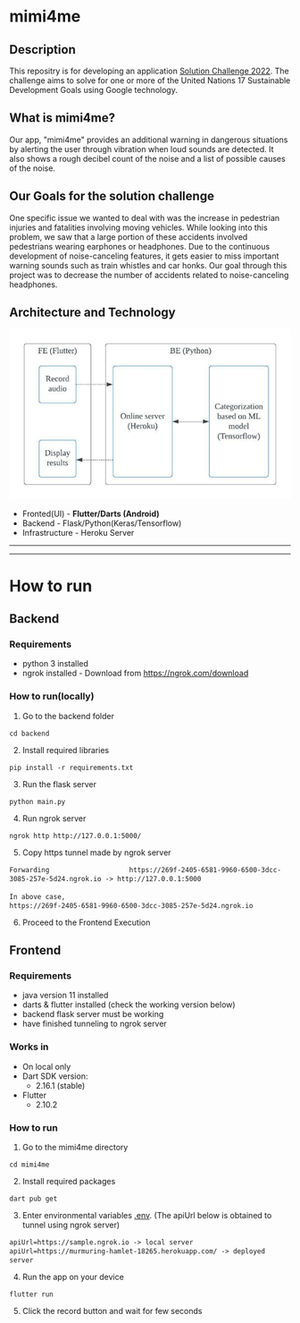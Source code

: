 # mimi4me

## Description
This repositry is for developing an application [Solution Challenge 2022](https://developers.google.com/community/gdsc-solution-challenge). The challenge aims to solve for one or more of the United Nations 17 Sustainable Development Goals using Google technology.

## What is mimi4me?

Our app, "mimi4me" provides an additional warning in dangerous situations by alerting the user through vibration when loud sounds are detected. It also shows a rough decibel count of the noise and a list of possible causes of the noise.

## Our Goals for the solution challenge

One specific issue we wanted to deal with was the increase in pedestrian injuries and fatalities involving moving vehicles. While looking into this problem, we saw that a large portion of these accidents involved pedestrians wearing earphones or headphones. Due to the continuous development of noise-canceling features, it gets easier to miss important warning sounds such as train whistles and car honks. Our goal through this project was to decrease the number of accidents related to noise-canceling headphones.

## Architecture and Technology

![architecture image](static/architecture.jpg)

- Fronted(UI) - **Flutter/Darts (Android)** 
- Backend - Flask/Python(Keras/Tensorflow)
- Infrastructure - Heroku Server

---
---

# How to run

## Backend

### Requirements
- python 3 installed
- ngrok installed - Download from https://ngrok.com/download

### How to run(locally)
1. Go to the backend folder
``` 
cd backend
```
2. Install required libraries
```
pip install -r requirements.txt
```
3. Run the flask server
```
python main.py
```
4. Run ngrok server
```
ngrok http http://127.0.0.1:5000/
```
5. Copy https tunnel made by ngrok server 
```
Forwarding                    https://269f-2405-6581-9960-6500-3dcc-3085-257e-5d24.ngrok.io -> http://127.0.0.1:5000

In above case,
https://269f-2405-6581-9960-6500-3dcc-3085-257e-5d24.ngrok.io
```
6. Proceed to the Frontend Execution

## Frontend

### Requirements
- java version 11 installed
- darts & flutter installed (check the working version below)
- backend flask server must be working
- have finished tunneling to ngrok server

### Works in
- On local only
- Dart SDK version: 
    - 2.16.1 (stable)
- Flutter
    - 2.10.2

### How to run
1. Go to the mimi4me directory
``` 
cd mimi4me
```
2. Install required packages
```
dart pub get
```
3. Enter environmental variables [.env](/mimi4me/.env). (The apiUrl below is obtained to tunnel using ngrok server)

```
apiUrl=https://sample.ngrok.io -> local server
apiUrl=https://murmuring-hamlet-18265.herokuapp.com/ -> deployed server
```
4. Run the app on your device
```
flutter run
```
5. Click the record button and wait for few seconds
